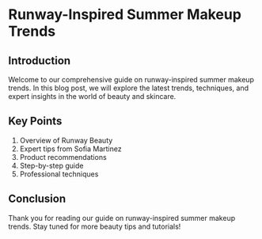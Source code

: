 
# Runway-Inspired Summer Makeup Trends

## Introduction

Welcome to our comprehensive guide on runway-inspired summer makeup trends. In this blog post, we will explore the latest trends, techniques, and expert insights in the world of beauty and skincare.

## Key Points

1. Overview of Runway Beauty
2. Expert tips from Sofia Martinez
3. Product recommendations
4. Step-by-step guide
5. Professional techniques

## Conclusion

Thank you for reading our guide on runway-inspired summer makeup trends. Stay tuned for more beauty tips and tutorials!

